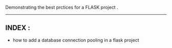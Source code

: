 Demonstrating the best prctices for a FLASK project .

-------
INDEX :
-------

- how to add a database connection pooling in a flask project
